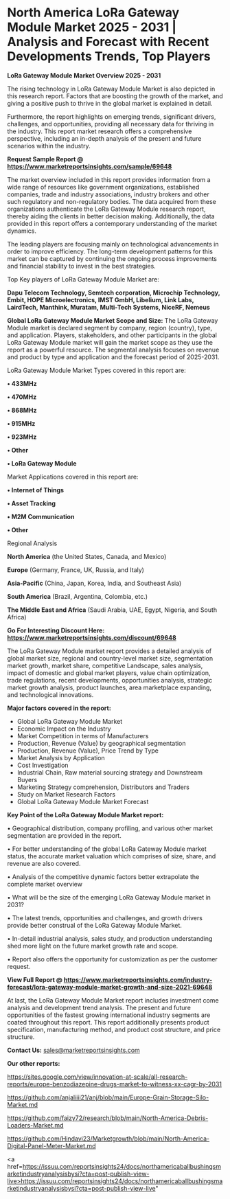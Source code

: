 # North America LoRa Gateway Module Market 2025 - 2031 | Analysis and Forecast with Recent Developments Trends, Top Players

<Strong> LoRa Gateway Module Market Overview 2025 - 2031</strong>

The rising technology in LoRa Gateway Module Market is also depicted in this research report. Factors that are boosting the growth of the market, and giving a positive push to thrive in the global market is explained in detail.

Furthermore, the report highlights on emerging trends, significant drivers, challenges, and opportunities, providing all necessary data for thriving in the industry. This report market research offers a comprehensive perspective, including an in-depth analysis of the present and future scenarios within the industry.

<strong>Request Sample Report @ <a href=https://www.marketreportsinsights.com/sample/69648>https://www.marketreportsinsights.com/sample/69648</a></strong>

The market overview included in this report provides information from a wide range of resources like government organizations, established companies, trade and industry associations, industry brokers and other such regulatory and non-regulatory bodies. The data acquired from these organizations authenticate the LoRa Gateway Module research report, thereby aiding the clients in better decision making. Additionally, the data provided in this report offers a contemporary understanding of the market dynamics.

The leading players are focusing mainly on technological advancements in order to improve efficiency. The long-term development patterns for this market can be captured by continuing the ongoing process improvements and financial stability to invest in the best strategies.

Top Key players of LoRa Gateway Module Market are:

<strong>Dapu Telecom Technology, Semtech corporation, Microchip Technology, Embit, HOPE Microelectronics, IMST GmbH, Libelium, Link Labs, LairdTech, Manthink, Muratam, Multi-Tech Systems, NiceRF, Nemeus</strong>

<strong><b>Global LoRa Gateway Module Market Scope and Size:</b></strong>
The LoRa Gateway Module market is declared segment by company, region (country), type, and application. Players, stakeholders, and other participants in the global LoRa Gateway Module market will gain the market scope as they use the report as a powerful resource. The segmental analysis focuses on revenue and product by type and application and the forecast period of 2025-2031.

LoRa Gateway Module Market Types covered in this report are:

<strong>• 433MHz

• 470MHz

• 868MHz

• 915MHz

• 923MHz

• Other

• LoRa Gateway Module</strong>

Market Applications covered in this report are:

<strong>• Internet of Things

• Asset Tracking

• M2M Communication

• Other</strong> 

Regional Analysis

<strong>North America</strong> (the United States, Canada, and Mexico)

<strong>Europe</strong> (Germany, France, UK, Russia, and Italy)

<strong>Asia-Pacific</strong> (China, Japan, Korea, India, and Southeast Asia)

<strong>South America</strong> (Brazil, Argentina, Colombia, etc.)

<strong>The Middle East and Africa</strong> (Saudi Arabia, UAE, Egypt, Nigeria, and South Africa)

<strong>Go For Interesting Discount Here: <a href=https://www.marketreportsinsights.com/discount/69648>https://www.marketreportsinsights.com/discount/69648</a></strong>

The LoRa Gateway Module market report provides a detailed analysis of global market size, regional and country-level market size, segmentation market growth, market share, competitive Landscape, sales analysis, impact of domestic and global market players, value chain optimization, trade regulations, recent developments, opportunities analysis, strategic market growth analysis, product launches, area marketplace expanding, and technological innovations.

<strong><b>Major factors covered in the report:</b></strong>
<ul>
  <li>Global LoRa Gateway Module Market </li>
  <li>Economic Impact on the Industry</li>
  <li>Market Competition in terms of Manufacturers</li>
  <li>Production, Revenue (Value) by geographical segmentation</li>
  <li>Production, Revenue (Value), Price Trend by Type</li>
  <li>Market Analysis by Application</li>
  <li>Cost Investigation</li>
  <li>Industrial Chain, Raw material sourcing strategy and Downstream Buyers</li>
  <li>Marketing Strategy comprehension, Distributors and Traders</li>
  <li>Study on Market Research Factors</li>
  <li>Global LoRa Gateway Module Market Forecast</li>
</ul>

<strong><b>Key Point of the LoRa Gateway Module Market report:</b></strong>

• Geographical distribution, company profiling, and various other market segmentation are provided in the report.

• For better understanding of the global LoRa Gateway Module market status, the accurate market valuation which comprises of size, share, and revenue are also covered.

• Analysis of the competitive dynamic factors better extrapolate the complete market overview

• What will be the size of the emerging LoRa Gateway Module market in 2031?

• The latest trends, opportunities and challenges, and growth drivers provide better construal of the LoRa Gateway Module Market.

• In-detail industrial analysis, sales study, and production understanding shed more light on the future market growth rate and scope.

• Report also offers the opportunity for customization as per the customer request.

<strong><b>View Full Report @ <a href=https://www.marketreportsinsights.com/industry-forecast/lora-gateway-module-market-growth-and-size-2021-69648>https://www.marketreportsinsights.com/industry-forecast/lora-gateway-module-market-growth-and-size-2021-69648</a></b></strong>


At last, the LoRa Gateway Module Market report includes investment come analysis and development trend analysis. The present and future opportunities of the fastest growing international industry segments are coated throughout this report. This report additionally presents product specification, manufacturing method, and product cost structure, and price structure.

<strong>Contact Us:</strong>
sales@marketreportsinsights.com

<strong>Our other reports:</strong>

<a href=https://sites.google.com/view/innovation-at-scale/all-research-reports/europe-benzodiazepine-drugs-market-to-witness-xx-cagr-by-2031>https://sites.google.com/view/innovation-at-scale/all-research-reports/europe-benzodiazepine-drugs-market-to-witness-xx-cagr-by-2031</a>

<a href=https://github.com/anjaliiii21/anj/blob/main/Europe-Grain-Storage-Silo-Market.md>https://github.com/anjaliiii21/anj/blob/main/Europe-Grain-Storage-Silo-Market.md</a>

<a href=https://github.com/faizy72/research/blob/main/North-America-Debris-Loaders-Market.md>https://github.com/faizy72/research/blob/main/North-America-Debris-Loaders-Market.md</a>

<a href=https://github.com/Hindavi23/Marketgrowth/blob/main/North-America-Digital-Panel-Meter-Market.md>https://github.com/Hindavi23/Marketgrowth/blob/main/North-America-Digital-Panel-Meter-Market.md</a>

<a href=https://issuu.com/reportsinsights24/docs/northamericaballbushingsmarketindustryanalysisbysi?cta=post-publish-view-live>https://issuu.com/reportsinsights24/docs/northamericaballbushingsmarketindustryanalysisbysi?cta=post-publish-view-live</a>"
